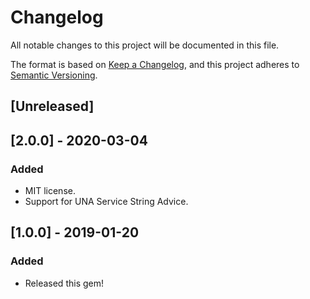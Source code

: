 # Changelog

All notable changes to this project will be documented in this file.

The format is based on [Keep a Changelog](https://keepachangelog.com/en/1.0.0/),
and this project adheres to [Semantic Versioning](https://semver.org/spec/v2.0.0.html).

## [Unreleased]

## [2.0.0] - 2020-03-04
### Added
- MIT license.
- Support for UNA Service String Advice.

## [1.0.0] - 2019-01-20
### Added
- Released this gem!
